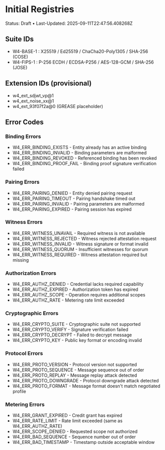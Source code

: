 # Initial Registries
Status: Draft • Last-Updated: 2025-09-11T22:47:56.408268Z

## Suite IDs
- W4-BASE-1 : X25519 / Ed25519 / ChaCha20-Poly1305 / SHA-256 (COSE)
- W4-FIPS-1 : P-256 ECDH / ECDSA-P256 / AES-128-GCM / SHA-256 (JOSE)

## Extension IDs (provisional)
- w4_ext_sdjwt_vp@1
- w4_ext_noise_xx@1
- w4_ext_93f07f2a@0 (GREASE placeholder)

## Error Codes

### Binding Errors
- W4_ERR_BINDING_EXISTS - Entity already has an active binding
- W4_ERR_BINDING_INVALID - Binding parameters are malformed
- W4_ERR_BINDING_REVOKED - Referenced binding has been revoked
- W4_ERR_BINDING_PROOF_FAIL - Binding proof signature verification failed

### Pairing Errors
- W4_ERR_PAIRING_DENIED - Entity denied pairing request
- W4_ERR_PAIRING_TIMEOUT - Pairing handshake timed out
- W4_ERR_PAIRING_INVALID - Pairing parameters are malformed
- W4_ERR_PAIRING_EXPIRED - Pairing session has expired

### Witness Errors
- W4_ERR_WITNESS_UNAVAIL - Required witness is not available
- W4_ERR_WITNESS_REJECTED - Witness rejected attestation request
- W4_ERR_WITNESS_INVALID - Witness signature or format invalid
- W4_ERR_WITNESS_QUORUM - Insufficient witnesses for quorum
- W4_ERR_WITNESS_REQUIRED - Witness attestation required but missing

### Authorization Errors
- W4_ERR_AUTHZ_DENIED - Credential lacks required capability
- W4_ERR_AUTHZ_EXPIRED - Authorization token has expired
- W4_ERR_AUTHZ_SCOPE - Operation requires additional scopes
- W4_ERR_AUTHZ_RATE - Metering rate limit exceeded

### Cryptographic Errors
- W4_ERR_CRYPTO_SUITE - Cryptographic suite not supported
- W4_ERR_CRYPTO_VERIFY - Signature verification failed
- W4_ERR_CRYPTO_DECRYPT - Failed to decrypt message
- W4_ERR_CRYPTO_KEY - Public key format or encoding invalid

### Protocol Errors
- W4_ERR_PROTO_VERSION - Protocol version not supported
- W4_ERR_PROTO_SEQUENCE - Message sequence out of order
- W4_ERR_PROTO_REPLAY - Message replay attack detected
- W4_ERR_PROTO_DOWNGRADE - Protocol downgrade attack detected
- W4_ERR_PROTO_FORMAT - Message format doesn't match negotiated profile

### Metering Errors
- W4_ERR_GRANT_EXPIRED - Credit grant has expired
- W4_ERR_RATE_LIMIT - Rate limit exceeded (same as W4_ERR_AUTHZ_RATE)
- W4_ERR_SCOPE_DENIED - Requested scope not authorized
- W4_ERR_BAD_SEQUENCE - Sequence number out of order
- W4_ERR_BAD_TIMESTAMP - Timestamp outside acceptable window
